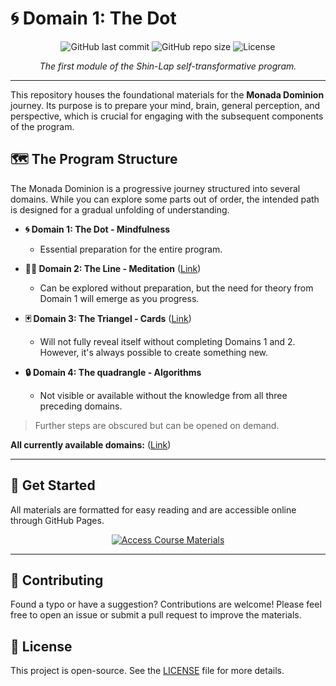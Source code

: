 # 🌀 Domain 1: The Dot

<p align="center">
  <img src="https://img.shields.io/github/last-commit/monada-dominion/domain_1?style=for-the-badge" alt="GitHub last commit">
  <img src="https://img.shields.io/github/repo-size/monada-dominion/domain_1?style=for-the-badge" alt="GitHub repo size">
  <img src="https://img.shields.io/github/license/monada-dominion/domain_1?style=for-the-badge" alt="License">
</p>

<p align="center">
  <em>The first module of the Shin-Lap self-transformative program.</em>
</p>

---

This repository houses the foundational materials for the **Monada Dominion** journey. Its purpose is to prepare your mind, brain, general perception, and perspective, which is crucial for engaging with the subsequent components of the program.

## 🗺️ The Program Structure

The Monada Dominion is a progressive journey structured into several domains. While you can explore some parts out of order, the intended path is designed for a gradual unfolding of understanding.

*   **🌀 Domain 1: The Dot - Mindfulness**
    *   Essential preparation for the entire program.

*   **🧘‍♂️ Domain 2: The Line - Meditation** (<a href="https://github.com/Monada-Dominion/domain_2">Link</a>)
    *   Can be explored without preparation, but the need for theory from Domain 1 will emerge as you progress.

*   **🃏 Domain 3: The Triangel - Cards** (<a href="https://github.com/Monada-Dominion/domain_3">Link</a>)
    *   Will not fully reveal itself without completing Domains 1 and 2. However, it's always possible to create something new.

*   **🔒 Domain 4: The quadrangle - Algorithms**
    *   Not visible or available without the knowledge from all three preceding domains.

> Further steps are obscured but can be opened on demand.

**All currently available domains:** (<a href="https://github.com/Monada-Dominion/domain_3">Link</a>)

---

## 🚀 Get Started

All materials are formatted for easy reading and are accessible online through GitHub Pages.

<p align="center">
  <a href="https://monada-dominion.github.io/domain_1/index.html">
    <img src="https://img.shields.io/badge/►_Start_the_Course-000000?style=for-the-badge&logo=github&logoColor=white" alt="Access Course Materials">
  </a>
</p>

---

## 🙌 Contributing

Found a typo or have a suggestion? Contributions are welcome! Please feel free to open an issue or submit a pull request to improve the materials.

## 📄 License

This project is open-source. See the [LICENSE](LICENSE) file for more details.
